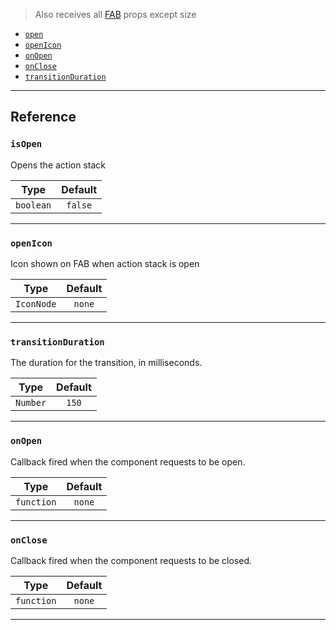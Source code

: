 > Also receives all [FAB](https://reactnativeelements.com/docs/fab#props) props except size

- [`open`](#isopen)
- [`openIcon`](#openIcon)
- [`onOpen`](#onOpen)
- [`onClose`](#onClose)
- [`transitionDuration`](#transitionDuration)

---

## Reference

### `isOpen`

Opens the action stack

|   Type    | Default |
| :-------: | :-----: |
| `boolean` | `false` |

---

### `openIcon`

Icon shown on FAB when action stack is open

|    Type    | Default |
| :--------: | :-----: |
| `IconNode` | `none`  |

---

### `transitionDuration`

The duration for the transition, in milliseconds.

|   Type   | Default |
| :------: | :-----: |
| `Number` |  `150`  |

---

### `onOpen`

Callback fired when the component requests to be open.

|    Type    | Default |
| :--------: | :-----: |
| `function` | `none`  |

---

### `onClose`

Callback fired when the component requests to be closed.

|    Type    | Default |
| :--------: | :-----: |
| `function` | `none`  |

---
